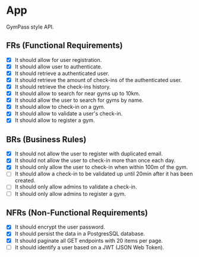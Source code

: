 # App

GymPass style API.

## FRs (Functional Requirements)
- [x] It should allow for user registration.
- [x] It should allow user to authenticate.
- [x] It should retrieve a authenticated user.
- [x] It should retrieve the amount of check-ins of the authenticated user.
- [x] It should retrieve the check-ins history.
- [x] It should allow to search for near gyms up to 10km.
- [x] It should allow the user to search for gyms by name.
- [x] It should allow to check-in on a gym.
- [x] It should allow to validate a user's check-in.
- [x] It should allow to register a gym.

## BRs (Business Rules)
- [x] It should not allow the user to register with duplicated email.
- [x] It should not allow the user to check-in more than once each day.
- [x] It should only allow the user to check-in when within 100m of the gym.
- [ ] It should allow a check-in to be validated up until 20min after it has been created.
- [ ] It should only allow admins to validate a check-in.
- [ ] It should only allow admins to register a gym.

## NFRs (Non-Functional Requirements)
- [x] It should encrypt the user password.
- [x] It should persist the data in a PostgresSQL database.
- [x] It should paginate all GET endpoints with 20 items per page.
- [ ] It should identify a user based on a JWT (JSON Web Token).